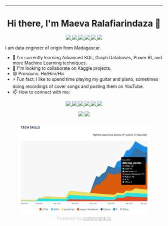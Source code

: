 <!-- Banner picture -->
<!--
<img src="images/banner.jfif">
-->

---
<h1 align="center"> Hi there, I'm Maeva Ralafiarindaza 👋</h1>

<p align="center">
    <a href="https://www.python.org/" target="_blank">
        <img src="https://img.shields.io/badge/Python-FFD43B?style=for-the-badge&logo=python&logoColor=darkgreen" />
    </a>
    <a href="https://www.r-project.org/" target="_blank">
        <img src="https://img.shields.io/badge/R-276DC3?style=for-the-badge&logo=r&logoColor=white" />
    </a>
    <a href="https://docs.microsoft.com/en-us/powershell/" target="_blank">
        <img src="https://img.shields.io/badge/PowerShell-5391FE?style=for-the-badge&logo=PowerShell&logoColor=white" />
    </a>
    <a href="https://www.microsoft.com/en-us/sql-server/sql-server-2019" target="_blank">
        <img src="https://img.shields.io/badge/Microsoft%20SQL%20Server-CC2927?style=for-the-badge&logo=microsoft%20sql%20server&logoColor=white" />
    </a>
    <a href="https://www.postgresql.org/" target="_blank">
        <img src="https://img.shields.io/badge/PostgreSQL-316192?style=for-the-badge&logo=postgresql&logoColor=white" />
    </a>
    <a href="https://nodejs.org/en/" target="_blank">
        <img src="https://img.shields.io/badge/Node.js-339933?style=for-the-badge&logo=nodedotjs&logoColor=white" />
    </a>
</p>


I am data engineer of origin from Madagascar. 

<!--
I am a logic-driven person, passionate about working with data and technology to solve problems, to help people make informed decisions, and to understand how things work.

Having worked with computer networks, databases, and reportings for years, I wanted to understand more about how we could use data and technologies to discover opportunities for solving problems. This has led me to pursue Data Engineering, Data Science, and Machine Learning.

I am looking forward to digging deeper into this vast field.
-->

- 🌱 I'm currently learning Advanced SQL, Graph Databases, Power BI, and more Machine Learning techniques.
- 👯 I’'m looking to collaborate on Kaggle projects.
- 😄 Pronouns: He/Him/His
- ⚡ Fun fact: I like to spend time playing my guitar and piano, sometimes doing recordings of cover songs and posting them on YouTube.
- 📫 How to connect with me:
<p align="center">
    <a href="https://www.linkedin.com/in/maevaralafiarindaza" target="_blank">
        <img src="https://img.shields.io/badge/LinkedIn-0077B5?style=for-the-badge&logo=linkedin&logoColor=white" />
    </a>
    <a href="https://twitter.com/maevaralafi" target="_blank">
        <img src="https://img.shields.io/badge/Twitter-1DA1F2?style=for-the-badge&logo=twitter&logoColor=white" />
    </a>
    <a href="https://www.kaggle.com/maevaralafi" target="_blank">
        <img src="https://img.shields.io/badge/Kaggle-20BEFF?style=for-the-badge&logo=Kaggle&logoColor=white" />
    </a>
    <a href="https://stackexchange.com/users/9569098/maevadevs" target="_blank">
        <img src="https://img.shields.io/badge/Stack_Overflow-FE7A16?style=for-the-badge&logo=stack-overflow&logoColor=white" />
    </a>
    <a href="http://maevadevs.github.io" target="_blank">
        <img src="https://img.shields.io/badge/GitHub-100000?style=for-the-badge&logo=github&logoColor=white" />
    </a>
    <a href="https://www.codewars.com/users/maevadevs" target="_blank">
        <img src="https://img.shields.io/badge/Codewars-B1361E?style=for-the-badge&logo=Codewars&logoColor=white" />
    </a>
</p>


<!--Github Stats-->

<figure align="center">
    <img src="https://github-readme-stats.vercel.app/api?username=maevadevs" />
    <img src="https://github-readme-streak-stats.herokuapp.com/?user=maevadevs" />
</figure>
<!-- Tech Skills CodersRank -->
<figure align="center">
    <a href="https://profile.codersrank.io/user/maevadevs"><img src="images/tech-skills.png"></a>
    <figcaption style="color: #ccc;">
        Powered by <a href="https://profile.codersrank.io/user/maevadevs" style="color: #aaa;">codersrank.io</a>
    </figcaption>
</figure>